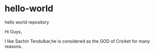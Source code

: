 # hello-world
hello world repository

Hi Guys,

I like Sachin Tendulkar,he is considered as the GOD of Cricket for many reasons.
